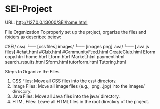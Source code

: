 # SEI-Project

URL: http://127.0.0.1:3000/SEI/home.html

File Organization
To properly set up the project, organize the files and folders as described below:

#SEI/
css/
     └── [css files]
  images/
     └── [images png]
  java/
     └── [java js files]
#chat.html
#Club.html
#CommunityFeed.html
CreateClub.html
Eform copy.html
home.html
Lform.html
Market.html
payment.html
search_results.html
Sform.html
tutorform.html
Tutoring.html

Steps to Organize the Files
1. CSS Files: Move all CSS files into the css/ directory.
2. Image Files: Move all image files (e.g., .png, .jpg) into the images/ directory.
3. Java Files: Move all Java files into the java/ directory.
4. HTML Files: Leave all HTML files in the root directory of the project.











